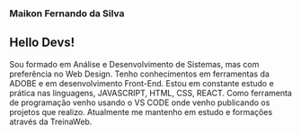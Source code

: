### Maikon Fernando da Silva

## Hello Devs!
Sou formado em Análise e Desenvolvimento de Sistemas, mas com preferência no Web Design. Tenho conhecimentos em ferramentas da ADOBE e em desenvolvimento Front-End. Estou em constante estudo e prática nas linguagens, JAVASCRIPT, HTML, CSS, REACT. Como ferramenta de programação venho usando o VS CODE onde venho publicando os projetos que realizo. Atualmente me mantenho em estudo e formações através da TreinaWeb.

